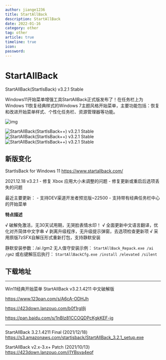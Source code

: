 ```yaml
---
author: jiange1236
title: StartAllBack
description: StartAllBack
date: 2022-01-16
category: other
tag: other
article: true
timeline: true
icon: 
password: 
---
```

# StartAllBack

StartAllBack(StartIsBack) v3.2.1 Stable

Windows11开始菜单增强工具StartAllBack正式版发布了！在任务栏上为Windows 11恢复经典样式的Windows 7主题风格开始菜单，主要功能包括：恢复和改进开始菜单样式、个性化任务栏、资源管理器等功能。

![img](https://cdn.jsdelivr.net/gh/jiange1236/MyImage/MdImg/2021101417221273.png)

![StartAllBack(StartIsBack++) v3.2.1 Stable](https://cdn.jsdelivr.net/gh/jiange1236/MyImage/MdImg/2021101417221337.png)
![StartAllBack(StartIsBack++) v3.2.1 Stable](https://cdn.jsdelivr.net/gh/jiange1236/MyImage/MdImg/2021101417221672.png)
![StartAllBack(StartIsBack++) v3.2.1 Stable](https://cdn.jsdelivr.net/gh/jiange1236/MyImage/MdImg/2021101417221711.png)

## 新版变化

StartIsBack for Windows 11
https://www.startallback.com/

2021.12.18 v3.2.1
\- 修复 Xbox 应用大小未调整的问题
\- 修复更新或重启后选项丢失的问题

最近主要更新：
\- 支持DEV渠道开发者预览版~22500
\- 支持带有经典任务栏中心的开始菜单

**特点描述**

√ 破解免激活，无30天试用期，无哭脸表情水印！
√ 全面更新中文语言翻译，优化对齐简体中文字串
√ 剥离升级程序，无升级提示弹窗，去选项检查更新项
√ 采用原版7zSFX自解压形式重新打包，支持静默安装

静默安装参数：/ai /gm2
无人值守安装示例：
`StartAllBack_Repack.exe /ai /gm2`
或右键解压后执行：
`StartAllBackCfg.exe /install /elevated /silent`

## 下载地址

------

Win11经典开始菜单 StartAllBack v3.2.1.4211 中文破解版

https://www.123pan.com/s/A6cA-ODHJh

https://423down.lanzouo.com/b0f1rgl8j

https://pan.baidu.com/s/1nBlz81CCOQDPcKgkKEF-jg

------

StartAllBack 3.2.1.4211 Final (2021/12/18)
https://s3.amazonaws.com/startisback/StartAllBack_3.2.1_setup.exe

StartAllBack v2.x-3.x+ Patch (2021/10/13)
https://423down.lanzouo.com/i1YBsva4eqf